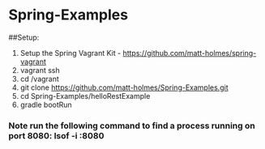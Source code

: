 # Spring-Examples

##Setup:

1. Setup the Spring Vagrant Kit - https://github.com/matt-holmes/spring-vagrant
2. vagrant ssh
3. cd /vagrant
4. git clone https://github.com/matt-holmes/Spring-Examples.git
5. cd Spring-Examples/helloRestExample
6. gradle bootRun





### Note run the following command to find a process running on port 8080: lsof -i :8080
